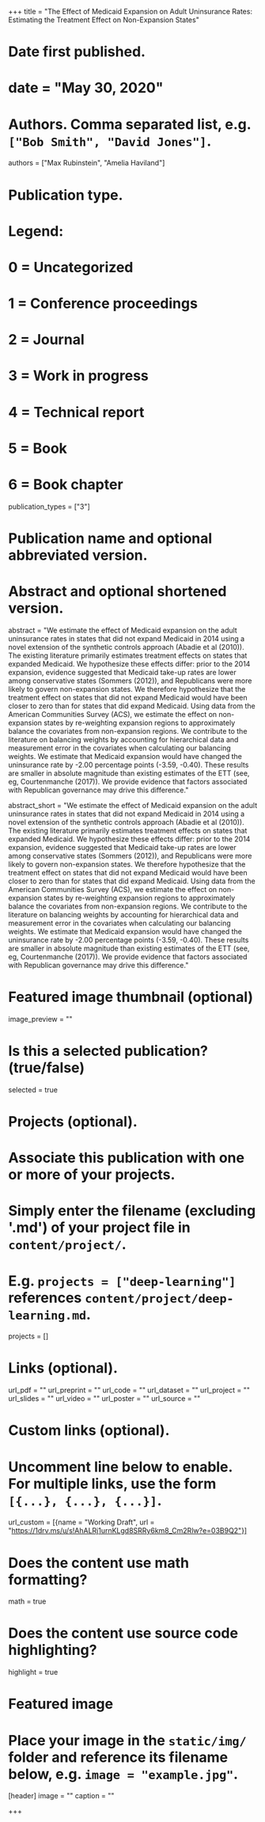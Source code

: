 +++
title = "The Effect of Medicaid Expansion on Adult Uninsurance Rates: Estimating the Treatment Effect on Non-Expansion States"

# Date first published.
# date = "May 30, 2020"

# Authors. Comma separated list, e.g. `["Bob Smith", "David Jones"]`.
authors = ["Max Rubinstein", "Amelia Haviland"]

# Publication type.
# Legend:
# 0 = Uncategorized
# 1 = Conference proceedings
# 2 = Journal
# 3 = Work in progress
# 4 = Technical report
# 5 = Book
# 6 = Book chapter
publication_types = ["3"]

# Publication name and optional abbreviated version.

# Abstract and optional shortened version.
abstract = "We estimate the effect of Medicaid expansion on the adult uninsurance rates in states that did not expand Medicaid in 2014 using a novel extension of the synthetic controls approach (Abadie et al (2010)). The existing literature primarily estimates treatment effects on states that expanded Medicaid. We hypothesize these effects differ: prior to the 2014 expansion, evidence suggested that Medicaid take-up rates are lower among conservative states (Sommers (2012)), and Republicans were more likely to govern non-expansion states. We therefore hypothesize that the treatment effect on states that did not expand Medicaid would have been closer to zero than for states that did expand Medicaid. Using data from the American Communities Survey (ACS), we estimate the effect on non-expansion states by re-weighting expansion regions to approximately balance the covariates from non-expansion regions. We contribute to the literature on balancing weights by accounting for hierarchical data and measurement error in the covariates when calculating our balancing weights. We estimate that Medicaid expansion would have changed the uninsurance rate by -2.00 percentage points (-3.59, -0.40). These results are smaller in absolute magnitude than existing estimates of the ETT (see, eg, Courtenmanche (2017)). We provide evidence that factors associated with Republican governance may drive this difference."

abstract_short = "We estimate the effect of Medicaid expansion on the adult uninsurance rates in states that did not expand Medicaid in 2014 using a novel extension of the synthetic controls approach (Abadie et al (2010)). The existing literature primarily estimates treatment effects on states that expanded Medicaid. We hypothesize these effects differ: prior to the 2014 expansion, evidence suggested that Medicaid take-up rates are lower among conservative states (Sommers (2012)), and Republicans were more likely to govern non-expansion states. We therefore hypothesize that the treatment effect on states that did not expand Medicaid would have been closer to zero than for states that did expand Medicaid. Using data from the American Communities Survey (ACS), we estimate the effect on non-expansion states by re-weighting expansion regions to approximately balance the covariates from non-expansion regions. We contribute to the literature on balancing weights by accounting for hierarchical data and measurement error in the covariates when calculating our balancing weights. We estimate that Medicaid expansion would have changed the uninsurance rate by -2.00 percentage points (-3.59, -0.40). These results are smaller in absolute magnitude than existing estimates of the ETT (see, eg, Courtenmanche (2017)). We provide evidence that factors associated with Republican governance may drive this difference."

# Featured image thumbnail (optional)
image_preview = ""

# Is this a selected publication? (true/false)
selected = true

# Projects (optional).
#   Associate this publication with one or more of your projects.
#   Simply enter the filename (excluding '.md') of your project file in `content/project/`.
#   E.g. `projects = ["deep-learning"]` references `content/project/deep-learning.md`.
projects = []

# Links (optional).
url_pdf = ""
url_preprint = ""
url_code = ""
url_dataset = ""
url_project = ""
url_slides = ""
url_video = ""
url_poster = ""
url_source = ""

# Custom links (optional).
#   Uncomment line below to enable. For multiple links, use the form `[{...}, {...}, {...}]`.
url_custom = [{name = "Working Draft", url = "https://1drv.ms/u/s!AhALRj1urnKLgd8SRRy6km8_Cm2Rlw?e=03B9Q2"}]

# Does the content use math formatting?
math = true

# Does the content use source code highlighting?
highlight = true

# Featured image
# Place your image in the `static/img/` folder and reference its filename below, e.g. `image = "example.jpg"`.
[header]
image = ""
caption = ""

+++
